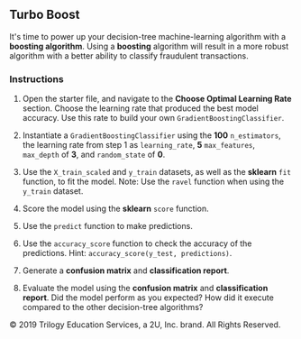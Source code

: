 ## Turbo Boost

It's time to power up your decision-tree machine-learning algorithm with a **boosting algorithm**. Using a **boosting** algorithm will result in a more robust algorithm with a better ability to classify fraudulent transactions.

### Instructions

1. Open the starter file, and navigate to the **Choose Optimal Learning Rate** section. Choose the learning rate that produced the best model accuracy. Use this rate to build your own `GradientBoostingClassifier`.

2. Instantiate a `GradientBoostingClassifier` using the **100** `n_estimators`, the learning rate from step 1 as `learning_rate`, **5** `max_features`, `max_depth` of **3**, and `random_state` of **0**.

3. Use the `X_train_scaled` and `y_train` datasets, as well as the **sklearn** `fit` function, to fit the model. Note: Use the `ravel` function when using the `y_train` dataset.

4. Score the model using the **sklearn** `score` function.

5. Use the `predict` function to make predictions.

6. Use the `accuracy_score` function to check the accuracy of the predictions. Hint: `accuracy_score(y_test, predictions)`.

7. Generate a **confusion matrix** and **classification report**.

8. Evaluate the model using the **confusion matrix** and **classification report**. Did the model perform as you expected? How did it execute compared to the other decision-tree algorithms?





© 2019 Trilogy Education Services, a 2U, Inc. brand. All Rights Reserved.